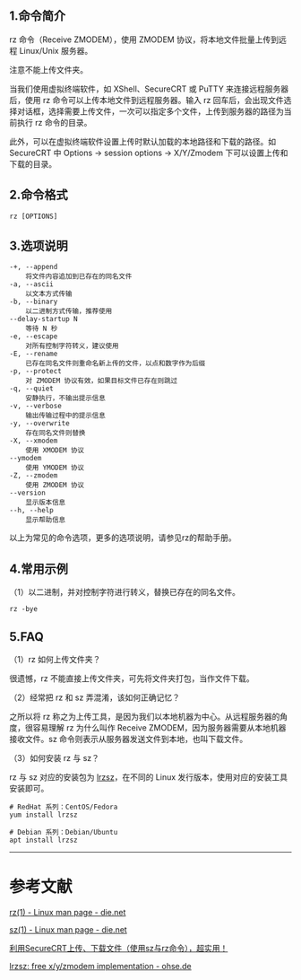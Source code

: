 ## 1.命令简介
rz 命令（Receive ZMODEM），使用 ZMODEM 协议，将本地文件批量上传到远程 Linux/Unix 服务器。

注意不能上传文件夹。

当我们使用虚拟终端软件，如 XShell、SecureCRT 或 PuTTY 来连接远程服务器后，使用 rz 命令可以上传本地文件到远程服务器。输入 rz 回车后，会出现文件选择对话框，选择需要上传文件，一次可以指定多个文件，上传到服务器的路径为当前执行 rz 命令的目录。

此外，可以在虚拟终端软件设置上传时默认加载的本地路径和下载的路径。如 SecureCRT 中 Options -> session options -> X/Y/Zmodem 下可以设置上传和下载的目录。

## 2.命令格式
```
rz [OPTIONS]
```

## 3.选项说明
```
-+, --append
	将文件内容追加到已存在的同名文件
-a, --ascii
	以文本方式传输
-b, --binary
	以二进制方式传输，推荐使用
--delay-startup N
	等待 N 秒
-e, --escape
	对所有控制字符转义，建议使用
-E, --rename
	已存在同名文件则重命名新上传的文件，以点和数字作为后缀
-p, --protect
	对 ZMODEM 协议有效，如果目标文件已存在则跳过
-q, --quiet
	安静执行，不输出提示信息
-v, --verbose
	输出传输过程中的提示信息
-y, --overwrite
	存在同名文件则替换
-X, --xmodem
	使用 XMODEM 协议
--ymodem
	使用 YMODEM 协议
-Z, --zmodem
	使用 ZMODEM 协议
--version
	显示版本信息
--h, --help
	显示帮助信息
```
以上为常见的命令选项，更多的选项说明，请参见rz的帮助手册。

## 4.常用示例
（1）以二进制，并对控制字符进行转义，替换已存在的同名文件。
```
rz -bye
```

## 5.FAQ
（1）rz 如何上传文件夹？

很遗憾，rz 不能直接上传文件夹，可先将文件夹打包，当作文件下载。

（2）经常把 rz 和 sz 弄混淆，该如何正确记忆？

之所以将 rz 称之为上传工具，是因为我们以本地机器为中心。从远程服务器的角度，很容易理解 rz 为什么叫作 Receive ZMODEM，因为服务器需要从本地机器接收文件。sz 命令则表示从服务器发送文件到本地，也叫下载文件。

（3）如何安装 rz 与 sz？

 rz 与 sz 对应的安装包为 [lrzsz](https://www.ohse.de/uwe/software/lrzsz.html)，在不同的 Linux 发行版本，使用对应的安装工具安装即可。
```shell
# RedHat 系列：CentOS/Fedora
yum install lrzsz

# Debian 系列：Debian/Ubuntu
apt install lrzsz
```

---
# 参考文献
[rz(1) - Linux man page - die.net](https://linux.die.net/man/1/rz)

[sz(1) - Linux man page - die.net](https://linux.die.net/man/1/sz)

[利用SecureCRT上传、下载文件（使用sz与rz命令），超实用！](http://blog.csdn.net/lioncode/article/details/7921525)

[lrzsz: free x/y/zmodem implementation - ohse.de](https://www.ohse.de/uwe/software/lrzsz.html)
